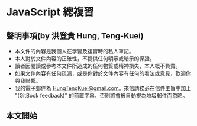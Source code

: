 # JavaScript 總複習

## 聲明事項(by 洪登貴 Hung, Teng-Kuei)
+ 本文件的內容是我個人在學習及複習時的私人筆記。
+ 本人對於文件內容的正確性，不提供任何明示或暗示的保證。
+ 讀者因閱讀或參考本文件所造成的任何物質或精神損失，本人概不負責。
+ 如果文件內容有任何疏漏，或是你對於文件內容有任何的看法或意見，歡迎你與我聯繫。
+ 我的電子郵件為 HungTengKuei@gmail.com。來信請務必在信件主旨中加上 "(GitBook feedback)" 的前置字串，否則將會被自動視為垃圾郵件而忽略。

## 本文開始
